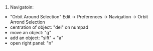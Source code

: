 1. Navigatoin:
  - "Orbit Around Selection"  Edit -> Preferences -> Navigation -> Orbit Arrond Selection
  - centration of object: "del" on numpad
  - move an object: "g"
  - add an object: "sift" + "a"
  - open right panel: "n"
